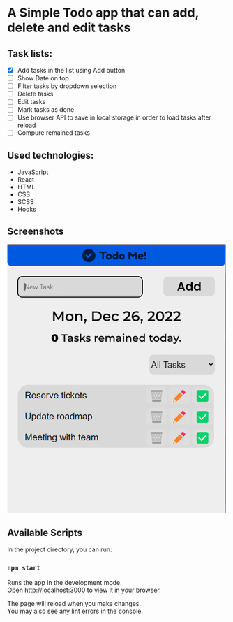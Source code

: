 # A Simple Todo app that can add, delete and edit tasks

## Task lists:

- [x] Add tasks in the list using Add button
- [ ] Show Date on top
- [ ] Filter tasks by dropdown selection
- [ ] Delete tasks
- [ ] Edit tasks
- [ ] Mark tasks as done
- [ ] Use browser API to save in local storage in order to load tasks after reload
- [ ] Compure remained tasks

## Used technologies:

- JavaScript
- React
- HTML
- CSS
- SCSS
- Hooks

## Screenshots

![Screenshot](/src/assets/Screenshot-1.png)

## Available Scripts

In the project directory, you can run:

### `npm start`

Runs the app in the development mode.\
Open [http://localhost:3000](http://localhost:3000) to view it in your browser.

The page will reload when you make changes.\
You may also see any lint errors in the console.
